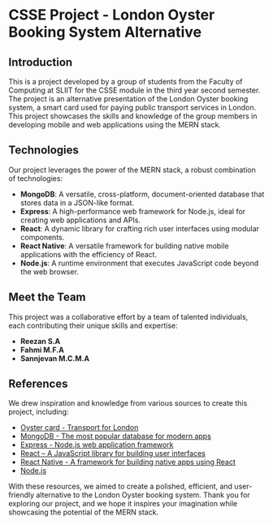 # CSSE Project - London Oyster Booking System Alternative

## Introduction

This is a project developed by a group of students from the Faculty of Computing at SLIIT for the CSSE module in the third year second semester. The project is an alternative presentation of the London Oyster booking system, a smart card used for paying public transport services in London. This project showcases the skills and knowledge of the group members in developing mobile and web applications using the MERN stack.

## Technologies

Our project leverages the power of the MERN stack, a robust combination of technologies:

- **MongoDB**: A versatile, cross-platform, document-oriented database that stores data in a JSON-like format.
- **Express**: A high-performance web framework for Node.js, ideal for creating web applications and APIs.
- **React**: A dynamic library for crafting rich user interfaces using modular components.
- **React Native**: A versatile framework for building native mobile applications with the efficiency of React.
- **Node.js**: A runtime environment that executes JavaScript code beyond the web browser.

## Meet the Team

This project was a collaborative effort by a team of talented individuals, each contributing their unique skills and expertise:

- **Reezan S.A**
- **Fahmi M.F.A**
- **Sannjevan M.C.M.A**

## References

We drew inspiration and knowledge from various sources to create this project, including:

- [Oyster card - Transport for London](https://www.tfl.gov.uk/fares-and-payments/oyster/what-is-an-oyster-card)
- [MongoDB - The most popular database for modern apps](https://www.mongodb.com/)
- [Express - Node.js web application framework](https://expressjs.com/)
- [React – A JavaScript library for building user interfaces](https://reactjs.org/)
- [React Native - A framework for building native apps using React](https://reactnative.dev/)
- [Node.js](https://nodejs.org/)

With these resources, we aimed to create a polished, efficient, and user-friendly alternative to the London Oyster booking system. Thank you for exploring our project, and we hope it inspires your imagination while showcasing the potential of the MERN stack.
